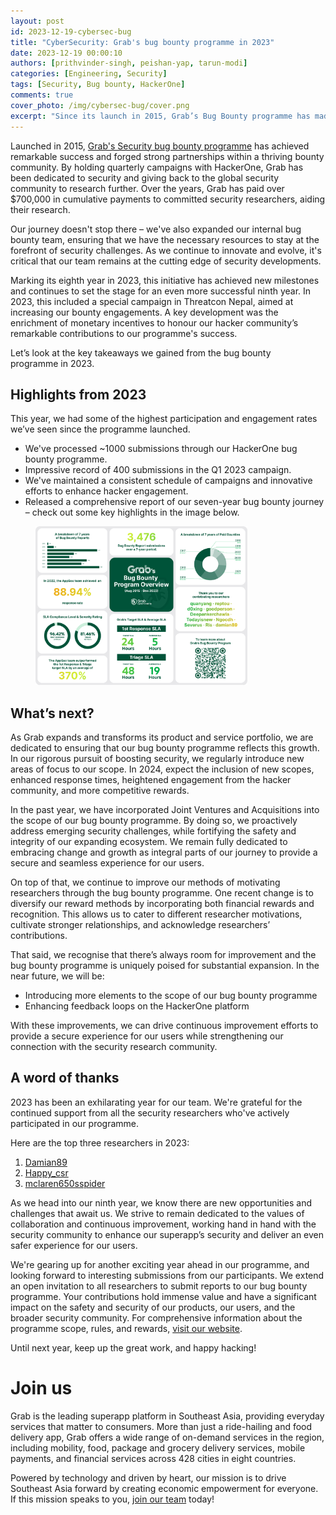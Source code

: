 ```yaml
---
layout: post
id: 2023-12-19-cybersec-bug
title: "CyberSecurity: Grab's bug bounty programme in 2023"
date: 2023-12-19 00:00:10
authors: [prithvinder-singh, peishan-yap, tarun-modi]
categories: [Engineering, Security]
tags: [Security, Bug bounty, HackerOne]
comments: true
cover_photo: /img/cybersec-bug/cover.png
excerpt: "Since its launch in 2015, Grab’s Bug Bounty programme has made strides in giving back to the global security community and aiding research. Read this article to find out more about our quarterly campaigns in collaboration with HackerOne and other achievements we’ve had in 2023."
---
```


Launched in 2015, [Grab's Security bug bounty programme](https://hackerone.com/grab?type%3Dteam) has achieved remarkable success and forged strong partnerships within a thriving bounty community. By holding quarterly campaigns with HackerOne, Grab has been dedicated to security and giving back to the global security community to research further. Over the years, Grab has paid over $700,000 in cumulative payments to committed security researchers, aiding their research.

Our journey doesn't stop there – we've also expanded our internal bug bounty team, ensuring that we have the necessary resources to stay at the forefront of security challenges. As we continue to innovate and evolve, it's critical that our team remains at the cutting edge of security developments.

Marking its eighth year in 2023, this initiative has achieved new milestones and continues to set the stage for an even more successful ninth year. In 2023, this included a special campaign in Threatcon Nepal, aimed at increasing our bounty engagements. A key development was the enrichment of monetary incentives to honour our hacker community’s remarkable contributions to our programme's success.

Let’s look at the key takeaways we gained from the bug bounty programme in 2023.

## Highlights from 2023

This year, we had some of the highest participation and engagement rates we’ve seen since the programme launched.

*   We've processed ~1000 submissions through our HackerOne bug bounty programme.
*   Impressive record of 400 submissions in the Q1 2023 campaign.
*   We've maintained a consistent schedule of campaigns and innovative efforts to enhance hacker engagement.
*   Released a comprehensive report of our seven-year bug bounty journey – check out some key highlights in the image below.

<div class="post-image-section"><figure>
  <img src="/img/cybersec-bug/image1.png" alt="" style="width:80%"><figcaption align="middle"></figcaption>
  </figure>
</div>

## What’s next?

As Grab expands and transforms its product and service portfolio, we are dedicated to ensuring that our bug bounty programme reflects this growth. In our rigorous pursuit of boosting security, we regularly introduce new areas of focus to our scope. In 2024, expect the inclusion of new scopes, enhanced response times, heightened engagement from the hacker community, and more competitive rewards.

In the past year, we have incorporated Joint Ventures and Acquisitions into the scope of our bug bounty programme. By doing so, we proactively address emerging security challenges, while fortifying the safety and integrity of our expanding ecosystem. We remain fully dedicated to embracing change and growth as integral parts of our journey to provide a secure and seamless experience for our users.

On top of that, we continue to improve our methods of motivating researchers through the bug bounty programme. One recent change is to diversify our reward methods by incorporating both financial rewards and recognition. This allows us to cater to different researcher motivations, cultivate stronger relationships, and acknowledge researchers’ contributions.

That said, we recognise that there’s always room for improvement and the bug bounty programme is uniquely poised for substantial expansion. In the near future, we will be:

*   Introducing more elements to the scope of our bug bounty programme
*   Enhancing feedback loops on the HackerOne platform

With these improvements, we can drive continuous improvement efforts to provide a secure experience for our users while strengthening our connection with the security research community.

## A word of thanks

2023 has been an exhilarating year for our team. We're grateful for the continued support from all the security researchers who've actively participated in our programme.

Here are the top three researchers in 2023:

1.  [Damian89](https://hackerone.com/damian89) 
2.  [Happy_csr](https://hackerone.com/happy_csr) 
3.  [mclaren650sspider](https://hackerone.com/mclaren650sspider) 

As we head into our ninth year, we know there are new opportunities and challenges that await us. We strive to remain dedicated to the values of collaboration and continuous improvement, working hand in hand with the security community to enhance our superapp’s security and deliver an even safer experience for our users.

We're gearing up for another exciting year ahead in our programme, and looking forward to interesting submissions from our participants. We extend an open invitation to all researchers to submit reports to our bug bounty programme. Your contributions hold immense value and have a significant impact on the safety and security of our products, our users, and the broader security community. For comprehensive information about the programme scope, rules, and rewards, [visit our website](https://hackerone.com/grab?type%3Dteam).

Until next year, keep up the great work, and happy hacking!

# Join us

Grab is the leading superapp platform in Southeast Asia, providing everyday services that matter to consumers. More than just a ride-hailing and food delivery app, Grab offers a wide range of on-demand services in the region, including mobility, food, package and grocery delivery services, mobile payments, and financial services across 428 cities in eight countries.

Powered by technology and driven by heart, our mission is to drive Southeast Asia forward by creating economic empowerment for everyone. If this mission speaks to you, [join our team](https://grab.careers/) today!
